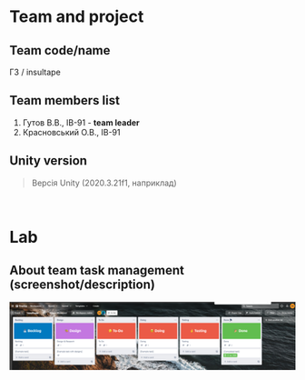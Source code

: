 # Team and project
## Team code/name
Г3 / insultape

## Team members list 
1. Гутов В.В., ІВ-91 - **team leader**
1. Красновський О.В., ІВ-91

## Unity version
> Версія Unity (2020.3.21f1, наприклад)

</br>

# Lab
## About team task management (screenshot/description)

![trello](./docs/images/trello.png)